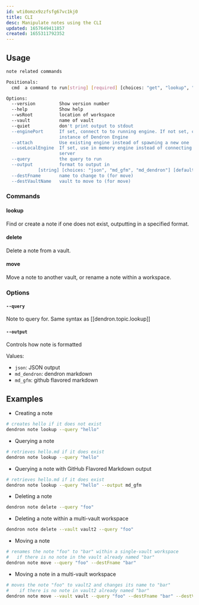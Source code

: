 ```yaml
---
id: wti0omzx9zzfsfg67vc1kj0
title: CLI
desc: Manipulate notes using the CLI
updated: 1657649411857
created: 1655311792352
---
```


## Usage
```sh
note related commands

Positionals:
  cmd  a command to run[string] [required] [choices: "get", "lookup", "delete", "move"]

Options:
  --version         Show version number                                [boolean]
  --help            Show help                                          [boolean]
  --wsRoot          location of workspace
  --vault           name of vault
  --quiet           don't print output to stdout
  --enginePort      If set, connect to to running engine. If not set, create new
                    instance of Dendron Engine
  --attach          Use existing engine instead of spawning a new one
  --useLocalEngine  If set, use in memory engine instead of connecting to a
                    server                                             [boolean]
  --query           the query to run                                    [string]
  --output          format to output in
            [string] [choices: "json", "md_gfm", "md_dendron"] [default: "json"]
  --destFname       name to change to (for move)                        [string]
  --destVaultName   vault to move to (for move)                         [string]
```

### Commands

#### lookup

Find or create a note if one does not exist, outputting in a specified format.

#### delete

Delete a note from a vault.

#### move

Move a note to another vault, or rename a note within a workspace.


### Options
#### `--query`
Note to query for. Same syntax as [[dendron.topic.lookup]]

#### `--output`
Controls how note is formatted

Values:
- `json`: JSON output
- `md_dendron`: dendron markdown
- `md_gfm`: github flavored markdown 


## Examples
- Creating a note

```sh
# creates hello if it does not exist
dendron note lookup --query "hello" 
```

- Querying a note

```sh
# retrieves hello.md if it does exist
dendron note lookup --query "hello" 
```

- Querying a note with GitHub Flavored Markdown output

```sh
# retrieves hello.md if it does exist
dendron note lookup --query "hello" --output md_gfm
```

- Deleting a note
```sh
dendron note delete --query "foo" 
```

- Deleting a note within a multi-vault workspace
```sh
dendron note delete --vault vault2 --query "foo" 
```

- Moving a note
```sh
# renames the note "foo" to "bar" within a single-vault workspace
#   if there is no note in the vault already named "bar"
dendron note move --query "foo" --destFname "bar"
```

- Moving a note in a multi-vault workspace
```sh
# moves the note "foo" to vault2 and changes its name to "bar"
#    if there is no note in vault2 already named "bar"
dendron note move --vault vault --query "foo" --destFname "bar" --destVaultName vault2
```
